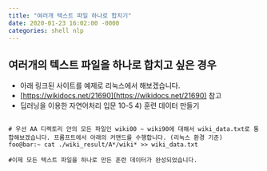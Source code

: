 ```yaml
---
title: "여러개 텍스트 파일 하나로 합치기"
date: 2020-01-23 16:02:00 -0000
categories: shell nlp
---
```


## 여러개의 텍스트 파일을 하나로 합치고 싶은 경우 
* 아래 링크된 사이트를 예제로 리눅스에서 해보겠습니다.
* [https://wikidocs.net/21690](https://wikidocs.net/21690) 참고
* 딥러닝을 이용한 자연어처리 입문 10-5 4) 훈련 데이터 만들기 

```shell

# 우선 AA 디렉토리 안의 모든 파일인 wiki00 ~ wiki90에 대해서 wiki_data.txt로 통합해보겠습니다. 프롬프트에서 아래의 커맨드를 수행합니다. (리눅스 환경 기준)
foo@bar:~ cat ./wiki_result/A*/wiki* >> wiki_data.txt

#이제 모든 텍스트 파일을 하나로 만든 훈련 데이터가 완성되었습니다. 

```
